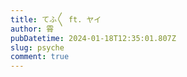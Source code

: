 ```yaml
---
title: てふ〳〵 ft. ヤイ
author: 霄
pubDatetime: 2024-01-18T12:35:01.807Z
slug: psyche
comment: true
---
```

